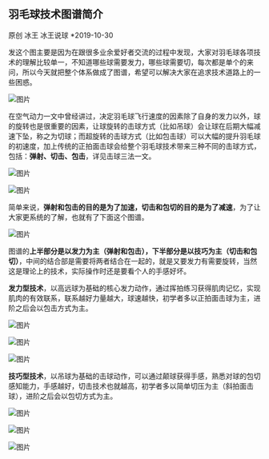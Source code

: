 ## 羽毛球技术图谱简介

原创 冰王 冰王说球 *2019-10-30



发这个图主要是因为在跟很多业余爱好者交流的过程中发现，大家对羽毛球各项技术的理解比较单一，不知道哪些球需要发力，哪些球需要切，每次都是单个的来问，所以今天就把整个体系做成了图谱，希望可以解决大家在追求技术道路上的一些困惑。

![图片](https://mmbiz.qpic.cn/mmbiz_gif/kpMSBHEwa1vhQiaNnFjnO8Nbica75tAGBjQuVGRIaJD4HDRuLez9gAUzuUw3Oxw3XzQm7fZmcWRKU3RBXTGgeKMA/640?wx_fmt=gif&tp=webp&wxfrom=5&wx_lazy=1)



在空气动力一文中曾经讲过，决定羽毛球飞行速度的因素除了自身的发力以外，球的旋转也是很重要的因素，让球旋转的击球方式（比如吊球）会让球在后期大幅减速下坠，称之为切球；而超旋转的击球方式（比如包击球）可以大幅的提升羽毛球的初速度，加上传统的正拍面击球会给整个羽毛球技术带来三种不同的击球方式，包括：**弹射、切击、包击**，详见击球三法一文。

![图片](https://mmbiz.qpic.cn/mmbiz_gif/kpMSBHEwa1vhQiaNnFjnO8Nbica75tAGBjeXyf7BIlYbKs4oefPc1rBXu5JqAyYYNoQrSicYheCLlSzSI33IPc3xg/640?wx_fmt=gif&tp=webp&wxfrom=5&wx_lazy=1)



![图片](https://mmbiz.qpic.cn/mmbiz_gif/kpMSBHEwa1vhQiaNnFjnO8Nbica75tAGBjUYdVWicRDmyZGBxQeFaia0fjEaNAnXPl9nQAFeILCGSNNKKn17tugLUg/640?wx_fmt=gif&tp=webp&wxfrom=5&wx_lazy=1)



简单来说，**弹射和包击的目的是为了加速，切击和包切的目的是为了减速**，为了让大家更系统的了解，也就有了下面这个图谱。

![图片](https://mmbiz.qpic.cn/mmbiz_jpg/kpMSBHEwa1vhQiaNnFjnO8Nbica75tAGBjeFIj1OWtnpy4SNyygrCSwrZ2h2SSWdyFa5R64IDuC8285reHnwIklw/640?wx_fmt=jpeg&tp=webp&wxfrom=5&wx_lazy=1&wx_co=1)



图谱的**上半部分是以发力为主（弹射和包击），下半部分是以技巧为主（切击和包切）**，中间的结合部是需要将两者结合在一起的，就是又要发力有需要旋转，当然这是理论上的技术，实际操作时还是要看个人的手感好坏。

**发力型技术**，以高远球为基础的核心发力动作，通过挥拍练习获得肌肉记忆，实现肌肉的有效联系，联系越好力量越大，球速越快，初学者多以正拍面击球为主，进阶之后会以包击方式为主。

![图片](https://mmbiz.qpic.cn/mmbiz_gif/kpMSBHEwa1vhQiaNnFjnO8Nbica75tAGBjibdia5Eh9yhBul5YGnsreFuBOLbxD52qnAy0CgqEDItAq9VVkoVKaJibw/640?wx_fmt=gif&tp=webp&wxfrom=5&wx_lazy=1)

![图片](https://mmbiz.qpic.cn/mmbiz_gif/kpMSBHEwa1vhQiaNnFjnO8Nbica75tAGBjegr3kgXhSszGbagXFZVxV4bduvmaGYlFxwstHO3YtoH9ymbbFl4STQ/640?wx_fmt=gif&tp=webp&wxfrom=5&wx_lazy=1)

![图片](https://mmbiz.qpic.cn/mmbiz_gif/kpMSBHEwa1vhQiaNnFjnO8Nbica75tAGBjfbmmCZ0KA0ibqA7ACpveQvbrkg5LibVcszB02EIvdMkV0BZ5iaN2m4vNA/640?wx_fmt=gif&tp=webp&wxfrom=5&wx_lazy=1)

**技巧型技术**，以吊球为基础的击球动作，可以通过颠球获得手感，熟悉对球的包切感知能力，手感越好，切击技术也就越高，初学者多以简单切压为主（斜拍面击球），进阶之后会以包切方式为主。

![图片](https://mmbiz.qpic.cn/mmbiz_gif/kpMSBHEwa1vhQiaNnFjnO8Nbica75tAGBjRia09Yx3PmshZ2cUCDKEJ57ibFDhVBuicOmnwCxPHzKxkwQ9dT6ZsrUdA/640?wx_fmt=gif&tp=webp&wxfrom=5&wx_lazy=1)

![图片](https://mmbiz.qpic.cn/mmbiz_gif/kpMSBHEwa1vhQiaNnFjnO8Nbica75tAGBjibwSGRHjKJENs5nnPSuT39tGf3V0ZQKr47iatlNpCOnYdRF3LCYc0fRw/640?wx_fmt=gif&tp=webp&wxfrom=5&wx_lazy=1)

![图片](https://mmbiz.qpic.cn/mmbiz_gif/kpMSBHEwa1vhQiaNnFjnO8Nbica75tAGBjGQ7Jym5icfHV39wznSb84asic3R8yvuicMmQPAKWiaicMLSnp9SmjDibDvSg/640?wx_fmt=gif&tp=webp&wxfrom=5&wx_lazy=1)